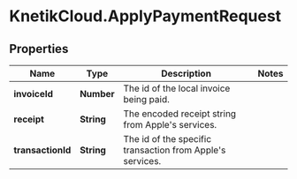 # KnetikCloud.ApplyPaymentRequest

## Properties
Name | Type | Description | Notes
------------ | ------------- | ------------- | -------------
**invoiceId** | **Number** | The id of the local invoice being paid. | 
**receipt** | **String** | The encoded receipt string from Apple&#39;s services. | 
**transactionId** | **String** | The id of the specific transaction from Apple&#39;s services. | 


